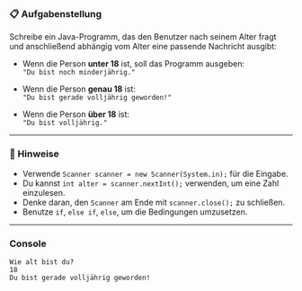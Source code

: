 ### 📋 Aufgabenstellung
Schreibe ein Java-Programm, das den Benutzer nach seinem Alter fragt und anschließend abhängig vom Alter eine passende Nachricht ausgibt:

- Wenn die Person **unter 18** ist, soll das Programm ausgeben:  
  `"Du bist noch minderjährig."`

- Wenn die Person **genau 18** ist:  
  `"Du bist gerade volljährig geworden!"`

- Wenn die Person **über 18** ist:  
  `"Du bist volljährig."`

---

### 🧩 Hinweise
- Verwende `Scanner scanner = new Scanner(System.in);` für die Eingabe.
- Du kannst `int alter = scanner.nextInt();` verwenden, um eine Zahl einzulesen.
- Denke daran, den `Scanner` am Ende mit `scanner.close();` zu schließen.
- Benutze `if`, `else if`, `else`, um die Bedingungen umzusetzen.

---

### Console

```plaintext
Wie alt bist du?
18
Du bist gerade volljährig geworden!
```
